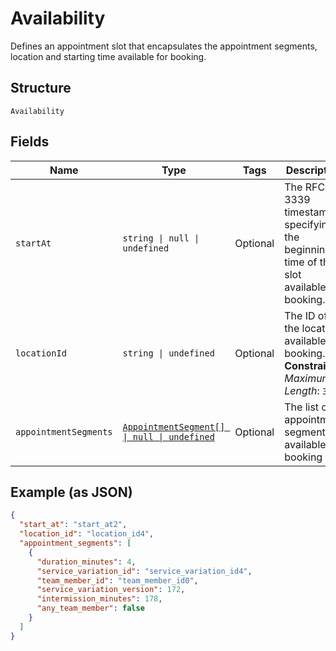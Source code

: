 
# Availability

Defines an appointment slot that encapsulates the appointment segments, location and starting time available for booking.

## Structure

`Availability`

## Fields

| Name | Type | Tags | Description |
|  --- | --- | --- | --- |
| `startAt` | `string \| null \| undefined` | Optional | The RFC 3339 timestamp specifying the beginning time of the slot available for booking. |
| `locationId` | `string \| undefined` | Optional | The ID of the location available for booking.<br>**Constraints**: *Maximum Length*: `32` |
| `appointmentSegments` | [`AppointmentSegment[] \| null \| undefined`](../../doc/models/appointment-segment.md) | Optional | The list of appointment segments available for booking |

## Example (as JSON)

```json
{
  "start_at": "start_at2",
  "location_id": "location_id4",
  "appointment_segments": [
    {
      "duration_minutes": 4,
      "service_variation_id": "service_variation_id4",
      "team_member_id": "team_member_id0",
      "service_variation_version": 172,
      "intermission_minutes": 178,
      "any_team_member": false
    }
  ]
}
```

